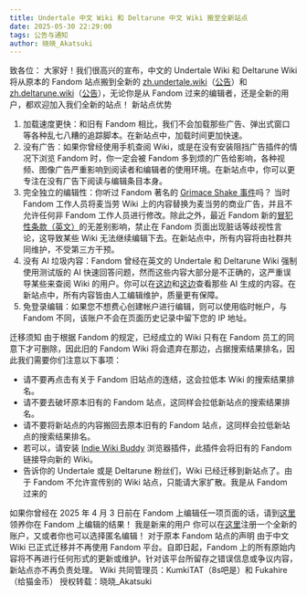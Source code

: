 ```yaml
---
title: Undertale 中文 Wiki 和 Deltarune 中文 Wiki 搬至全新站点
date: 2025-05-30 22:29:00
tags: 公告与通知
author: 晓晓_Akatsuki
---
```


致各位：
大家好！我们很高兴的宣布，中文的 Undertale Wiki 和 Deltarune Wiki 将从原本的 Fandom 站点搬到全新的 [zh.undertale.wiki](https://zh.undertale.wiki)（[公告](https://zh.undertale.wiki/w/Undertale_Wiki:%E9%81%B7%E7%A7%BB%E9%80%9A%E7%9F%A5)）和 [zh.deltarune.wiki](https://zh.deltarune.wiki)（[公告](https://zh.deltarune.wiki/w/Deltarune_Wiki:%E9%81%B7%E7%A7%BB%E9%80%9A%E7%9F%A5)），无论你是从 Fandom 过来的编辑者，还是全新的用户，都欢迎加入我们全新的站点！
新站点优势
1. 加载速度更快：和旧有 Fandom 相比，我们不会加载那些广告、弹出式窗口等各种乱七八糟的追踪脚本。在新站点中，加载时间更加快速。
2. 没有广告：如果你曾经使用手机查阅 Wiki，或是在没有安装阻挡广告插件的情况下浏览 Fandom 时，你一定会被 Fandom 多到烦的广告给影响，各种视频、图像广告严重影响到阅读者和编辑者的使用环境。在新站点中，你可以更专注在没有广告下阅读与编辑条目本身。
3. 完全独立的编辑性：你听过 Fandom 著名的 [Grimace Shake 事件](http://kotaku.com/mcdonalds-grimace-wiki-ad-happy-meal-fandom-history-1850552640)吗？ 当时 Fandom 工作人员将麦当劳 Wiki 上的内容替换为麦当劳的商业广告，并且不允许任何非 Fandom 工作人员进行修改。除此之外，最近 Fandom 新的[冒犯性条款（英文）](https://community.fandom.com/wiki/Offensive_Terms_Polic)的无差别影响，禁止在 Fandom 页面出现脏话等歧视性言论，这导致某些 Wiki 无法继续编辑下去。在新站点中，所有内容将由社群共同维护，不受第三方干预。
4. 没有 AI 垃圾内容：Fandom 曾经在英文的 Undertale 和 Deltarune Wiki 强制使用测试版的 AI 快速回答问题，然而这些内容大部分是不正确的，这严重误导某些来查阅 Wiki 的用户。你可以在[这边](https://undertale.fandom.com/wiki/User:KockaAdmiralac/Quick_Answers)和[这边](https://deltarune.fandom.com/wiki/User:KockaAdmiralac/Quick_Answers)查看那些 AI 生成的内容。在新站点中，所有内容皆由人工编辑维护，质量更有保障。
5. 免登录编辑：如果您不想费心创建帐户进行编辑，则可以使用临时帐户，与 Fandom 不同，该账户不会在页面历史记录中留下您的 IP 地址。

迁移须知
由于根据 Fandom 的规定，已经成立的 Wiki 只有在 Fandom 员工的同意下才可删除，因此旧的 Fandom Wiki 将会遗弃在那边，占据搜索结果排名，因此我们需要你们注意以下事项：
- 请不要再点击有关于 Fandom 旧站点的连结，这会拉低本 Wiki 的搜索结果排名。
- 请不要去破坏原本旧有的 Fandom 站点，这同样会拉低新站点的搜索结果排名。
- 请不要将新站点的内容搬回去原本旧有的 Fandom 站点，这同样会拉低新站点的搜索结果排名。
- 若可以，请安装 [Indie Wiki Buddy](https://getindie.wiki/) 浏览器插件，此插件会将旧有的 Fandom 链接导向新的 Wiki。
- 告诉你的 Undertale 或是 Deltarune 粉丝们，Wiki 已经迁移到新站点了。由于 Fandom 不允许宣传别的 Wiki 站点，只能请大家扩散。我是从 Fandom 过来的

如果你曾经在 2025 年 4 月 3 日前在 Fandom 上编辑任一项页面的话，请到[这里](https://zh.undertale.wiki/w/Special:%E8%BF%81%E7%A7%BB%E7%94%A8%E6%88%B7%E8%B4%A6%E5%8F%B7)领养你在 Fandom 上编辑的结果！
我是新来的用户
你可以在[这里](https://zh.undertale.wiki/w/Special:%E5%88%9B%E5%BB%BA%E8%B4%A6%E6%88%B7)注册一个全新的账户，又或者你也可以选择匿名编辑！
对于原本 Fandom 站点的声明
由于中文 Wiki 已正式迁移并不再使用 Fandom 平台。自即日起，Fandom 上的所有原始内容将不再进行任何形式的更新或维护。针对该平台所留存之错误信息或争议内容，新站点亦不再负责处理。
Wiki 共同管理员：KumkiTAT（8s吧是）和 Fukahire（给猫金币）
授权转载：晓晓_Akatsuki